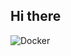 ## Hi there

![Docker](https://img.shields.io/badge/docker-containers-%232496ED?style=flat&logo=docker)
